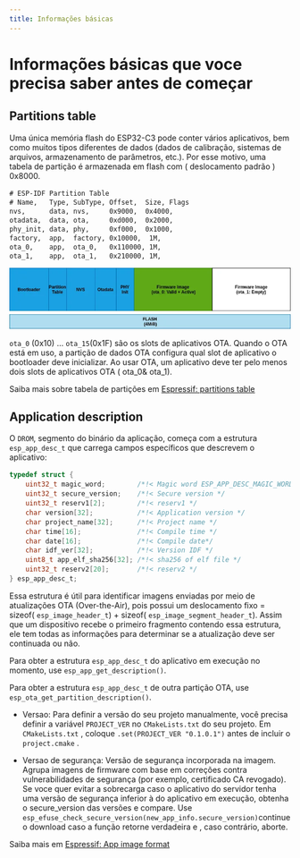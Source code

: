 ```yaml
---
title: Informações básicas
---
```


# Informações básicas que voce precisa saber antes de começar

## Partitions table
Uma única memória flash do ESP32-C3 pode conter vários aplicativos, bem como muitos tipos diferentes de dados (dados de calibração, sistemas de arquivos, armazenamento de parâmetros, etc.). Por esse motivo, uma tabela de partição é armazenada em flash com ( deslocamento padrão ) 0x8000.

``` csv
# ESP-IDF Partition Table
# Name,   Type, SubType, Offset,  Size, Flags
nvs,      data, nvs,     0x9000,  0x4000,
otadata,  data, ota,     0xd000,  0x2000,
phy_init, data, phy,     0xf000,  0x1000,
factory,  app,  factory, 0x10000,  1M,
ota_0,    app,  ota_0,   0x110000, 1M,
ota_1,    app,  ota_1,   0x210000, 1M,

```
![Layout típico do aplicativo flash](../img/partitions.png)

`ota_0` (0x10) ... `ota_15`(0x1F) são os slots de aplicativos OTA. Quando o OTA está em uso, a partição de dados OTA configura qual slot de aplicativo o bootloader deve inicializar. Ao usar OTA, um aplicativo deve ter pelo menos dois slots de aplicativos OTA ( ota_0& ota_1).

Saiba mais sobre tabela de partições em [Espressif: partitions table](https://docs.espressif.com/projects/esp-idf/en/stable/esp32c3/api-guides/partition-tables.html)

## Application description
O `DROM`, segmento do binário da aplicação, começa com a estrutura `esp_app_desc_t` que carrega campos específicos que descrevem o aplicativo:

```C
typedef struct {
    uint32_t magic_word;        /*!< Magic word ESP_APP_DESC_MAGIC_WORD */
    uint32_t secure_version;    /*!< Secure version */
    uint32_t reserv1[2];        /*!< reserv1 */
    char version[32];           /*!< Application version */
    char project_name[32];      /*!< Project name */
    char time[16];              /*!< Compile time */
    char date[16];              /*!< Compile date*/
    char idf_ver[32];           /*!< Version IDF */
    uint8_t app_elf_sha256[32]; /*!< sha256 of elf file */
    uint32_t reserv2[20];       /*!< reserv2 */
} esp_app_desc_t;
```

Essa estrutura é útil para identificar imagens enviadas por meio de atualizações OTA (Over-the-Air), pois possui um deslocamento fixo = sizeof( `esp_image_header_t`) + sizeof( `esp_image_segment_header_t`). Assim que um dispositivo recebe o primeiro fragmento contendo essa estrutura, ele tem todas as informações para determinar se a atualização deve ser continuada ou não.

Para obter a estrutura `esp_app_desc_t`  do aplicativo em execução no momento, use `esp_app_get_description()`.

Para obter a estrutura `esp_app_desc_t` de outra partição OTA, use `esp_ota_get_partition_description()`.

- Versao: Para definir a versão do seu projeto manualmente, você precisa definir a variável `PROJECT_VER`  no `CMakeLists.txt` do seu projeto. Em  `CMakeLists.txt` , coloque `.set(PROJECT_VER "0.1.0.1")`  antes de incluir o `project.cmake` .

- Versao de segurança: Versão de segurança incorporada na imagem.  Agrupa imagens de firmware com base em correções contra vulnerabilidades de segurança (por exemplo, certificado CA revogado).  Se voce quer evitar  a sobrecarga   caso o aplicativo do servidor tenha uma versão de segurança inferior à do aplicativo em execução, obtenha o secure_version das versões e compare. Use `esp_efuse_check_secure_version(new_app_info.secure_version)`continue o download caso a função retorne verdadeira e , caso contrário, aborte.

Saiba mais em [Espressif: App image format](https://docs.espressif.com/projects/esp-idf/en/latest/esp32c3/api-reference/system/app_image_format.html)
